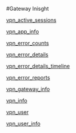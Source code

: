 #Gateway Inisght

[vpn_active_sessions](../gateway-insight/vpn_active_sessions.md)
[vpn_app_info](../gateway-insight/vpn_app_info.md)
[vpn_error_counts](../gateway-insight/vpn_error_counts.md)
[vpn_error_details](../gateway-insight/vpn_error_details.md)
[vpn_error_details_timeline](../gateway-insight/vpn_error_details_timeline.md)
[vpn_error_reports](../gateway-insight/vpn_error_reports.md)
[vpn_gateway_info](../gateway-insight/vpn_gateway_info.md)
[vpn_info](../gateway-insight/vpn_info.md)
[vpn_user](../gateway-insight/vpn_user.md)
[vpn_user_info](../gateway-insight/vpn_user_info.md)


